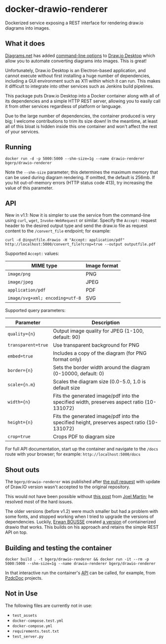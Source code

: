 # docker-drawio-renderer
Dockerized service exposing a REST interface for rendering draw.io diagrams into images.

## What it does

[Diagrams.net](https://diagrams.net) has added [command-line options](https://j2r2b.github.io/2019/08/06/drawio-cli.html) to [Draw.io Desktop](https://github.com/jgraph/drawio-desktop) which allow you to automate converting diagrams into images.  This is great!

Unfortunately, Draw.io Desktop is an Electron-based application, and cannot execute without first installing a huge number of dependencies, including a GUI environment such as X11 within which it can run.  This makes it difficult to integrate into other services such as Jenkins build pipelines.

This package puts Draw.io Desktop into a Docker container along with all of its dependencies and a simple HTTP REST server, allowing you to easily call it from other services regardless of platform or language.

Due to the large number of dependencies, the container produced is very big; I welcome contributions to trim its size down!  In the meantime, at least all of this bloat is hidden inside this one container and won't affect the rest of your services.

## Running

```
docker run -d -p 5000:5000 --shm-size=1g --name drawio-renderer bgerp/drawio-renderer
```

Note the `--shm-size` parameter; this determines the maximum memory that can be used during diagram rendering.  If omitted, the default is 256mb.  If you hit out-of-memory errors (HTTP status code 413), try increasing the value of this parameter.

## API

New in v1.1: Now it is simpler to use the service from the command-line using `curl`, `wget`, `Invoke-WebRequest` or similar. Specify the `Accept:` request header to the desired output type and send the draw.io file as request content to the `/convert_file` endpoint; for example:

```text
curl -d @inputfile.drawio -H "Accept: application/pdf" http://localhost:5000/convert_file?crop=true --output outputfile.pdf
```

Supported `Accept:` values:

| MIME type | Image format |
| - | - |
| `image/png` | PNG |
| `image/jpeg` | JPEG |
| `application/pdf` | PDF |
| `image/svg+xml; encoding=utf-8` | SVG |

Supported query parameters:

| Parameter | Description |
| - | - |
| `quality={n}` | Output image quality for JPEG (1-100, default: 90) |
| `transparent=true` | Use transparent background for PNG |
| `embed=true` | Includes a copy of the diagram (for PNG format only) |
| `border={n}` | Sets the border width around the diagram (0-10000, default: 0) |
| `scale={n.m}` | Scales the diagram size (0.0-5.0, 1.0 is default size |
| `width={n}` | Fits the generated image/pdf into the specified width, preserves aspect ratio (10-131072) |
| `height={n}` | Fits the generated image/pdf into the specified height, preserves aspect ratio (10-131072) |
| `crop=true` | Crops PDF to diagram size |


For full API documentation, start up the container and navigate to the `/docs` route with your browser; for example: `http://localhost:5000/docs`

## Shout outs

The `bgerp/drawio-renderer` was published after [the pull request](https://github.com/tomkludy/docker-drawio-renderer/pull/3) with update of Draw.IO version wasn't accepted to the original repository.

This would not have been possible without [this post](https://github.com/jgraph/drawio-desktop/issues/127#issuecomment-520053181) from [Joel Martin](https://github.com/kanaka); he resolved most of the hard issues.

The older versions (before v1.2) were much smaller but had a problem with some fonts, and stopped working when I tried to upgrade the versions of dependencies.  Luckily, [Erwan BOUSSE](https://gitlab.univ-nantes.fr/bousse-e) created [a version](https://gitlab.univ-nantes.fr/bousse-e/docker-drawio) of containerized drawio that works.  This builds on his approach and retains the simple REST API on top.

## Building and testing the container

```
docker build . -t bgerp/drawio-renderer && docker run -it --rm -p 5000:5000 --shm-size=1g --name drawio-renderer bgerp/drawio-renderer
```

In that interactive run the container's [API](#api) can be called, for example, from [PzdcDoc](https://pzdcdoc.org/demo/src/doc/demo.html#diagrams-drawio) projects.

## Not in Use

The following files are currently not in use:
* `test_assets`
* `docker-compose.test.yml`
* `docker-compose.yml`
* `requirements.test.txt`
* `test_server.py`

